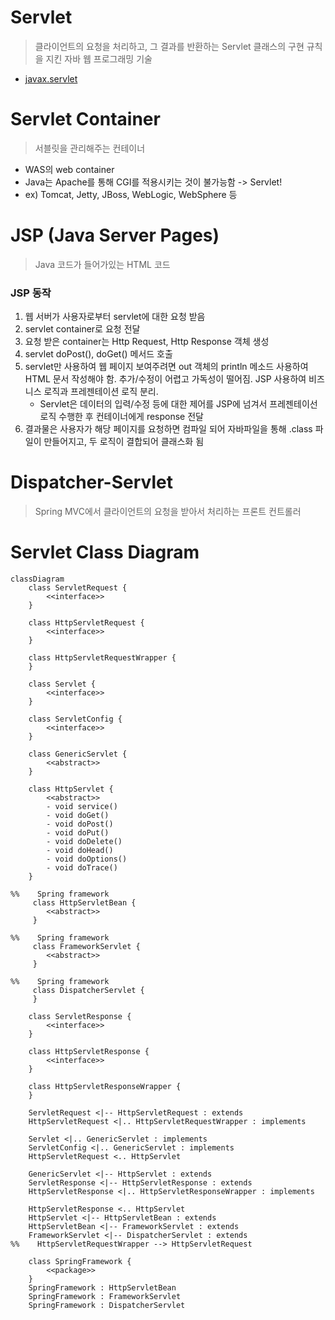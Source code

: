 # Servlet
> 클라이언트의 요청을 처리하고, 그 결과를 반환하는 Servlet 클래스의 구현 규칙을 지킨 자바 웹 프로그래밍 기술
- [javax.servlet](https://docs.oracle.com/javaee/7/api/overview-summary.html) 

# Servlet Container
> 서블릿을 관리해주는 컨테이너
- WAS의 web container
- Java는 Apache를 통해 CGI를 적용시키는 것이 불가능함 -> Servlet!
- ex) Tomcat, Jetty, JBoss, WebLogic, WebSphere 등

# JSP (Java Server Pages)
> Java 코드가 들어가있는 HTML 코드
### JSP 동작
1. 웹 서버가 사용자로부터 servlet에 대한 요청 받음
2. servlet container로 요청 전달
3. 요청 받은 container는 Http Request, Http Response 객체 생성
4. servlet doPost(), doGet() 메서드 호출
5. servlet만 사용하여 웹 페이지 보여주려면 out 객체의 println 메소드 사용하여 HTML 문서 작성해야 함. 추가/수정이 어렵고 가독성이 떨어짐. JSP 사용하여 비즈니스 로직과 프레젠테이션 로직 분리.
   - Servlet은 데이터의 입력/수정 등에 대한 제어를 JSP에 넘겨서 프레젠테이선 로직 수행한 후 컨테이너에게 response 전달
6. 결과물은 사용자가 해당 페이지를 요청하면 컴파일 되어 자바파일을 통해 .class 파일이 만들어지고, 두 로직이 결합되어 클래스화 됨

# Dispatcher-Servlet
> Spring MVC에서 클라이언트의 요청을 받아서 처리하는 프론트 컨트롤러

# Servlet Class Diagram
```mermaid
classDiagram
    class ServletRequest {
        <<interface>>
    }

    class HttpServletRequest {
        <<interface>>
    }

    class HttpServletRequestWrapper {
    }

    class Servlet {
        <<interface>>
    }

    class ServletConfig {
        <<interface>>
    }

    class GenericServlet {
        <<abstract>>
    }

    class HttpServlet {
        <<abstract>>
        - void service()
        - void doGet()
        - void doPost()
        - void doPut()
        - void doDelete()
        - void doHead()
        - void doOptions()
        - void doTrace()
    }
    
%%    Spring framework
     class HttpServletBean {
        <<abstract>>
     }

%%    Spring framework
     class FrameworkServlet {
        <<abstract>>
     }

%%    Spring framework
     class DispatcherServlet {
     }

    class ServletResponse {
        <<interface>>
    }

    class HttpServletResponse {
        <<interface>>
    }

    class HttpServletResponseWrapper {
    }

    ServletRequest <|-- HttpServletRequest : extends
    HttpServletRequest <|.. HttpServletRequestWrapper : implements

    Servlet <|.. GenericServlet : implements
    ServletConfig <|.. GenericServlet : implements
    HttpServletRequest <.. HttpServlet

    GenericServlet <|-- HttpServlet : extends
    ServletResponse <|-- HttpServletResponse : extends
    HttpServletResponse <|.. HttpServletResponseWrapper : implements

    HttpServletResponse <.. HttpServlet
    HttpServlet <|-- HttpServletBean : extends
    HttpServletBean <|-- FrameworkServlet : extends
    FrameworkServlet <|-- DispatcherServlet : extends
%%    HttpServletRequestWrapper --> HttpServletRequest

    class SpringFramework {
        <<package>>
    }
    SpringFramework : HttpServletBean
    SpringFramework : FrameworkServlet
    SpringFramework : DispatcherServlet
```
